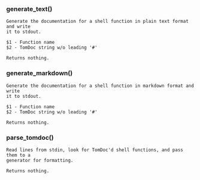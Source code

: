 ### generate_text()

    Generate the documentation for a shell function in plain text format and write
    it to stdout.

    $1 - Function name
    $2 - TomDoc string w/o leading '#'

    Returns nothing.

### generate_markdown()

    Generate the documentation for a shell function in markdown format and write
    it to stdout.

    $1 - Function name
    $2 - TomDoc string w/o leading '#'

    Returns nothing.

### parse_tomdoc()

    Read lines from stdin, look for TomDoc'd shell functions, and pass them to a
    generator for formatting.

    Returns nothing.

